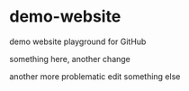 # demo-website
demo website playground for GitHub

something here, another change

another more problematic edit
something else
